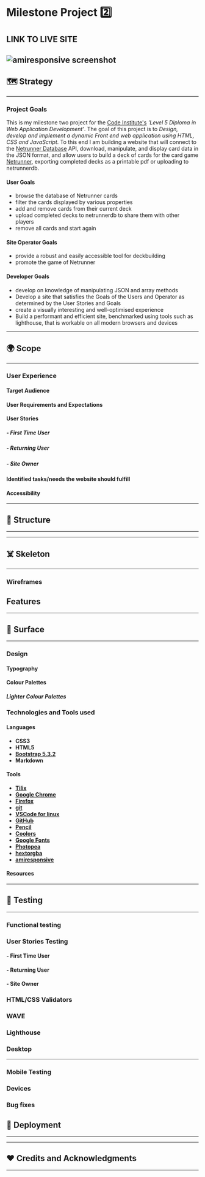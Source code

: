 # Milestone Project :two:

## LINK TO LIVE SITE

![amiresponsive screenshot](/docs/images/amiresponsive.png)
---

## :world_map: Strategy

---

### Project Goals

This is my milestone two project for the [Code Institute's](http://www.codeinstitute.net/) *'Level 5 Diploma in Web Application Development'*. The goal of this project is to *Design, develop and implement a dynamic Front end web application using HTML, CSS and JavaScript*. To this end I am building a website that will connect to the [Netrunner Database](http://www.netrunnerdb.com) API, download, manipulate, and display card data in the JSON format, and allow users to build a deck of cards for the card game [Netrunner](http://www.nullsignalgames.com/about/netrunner/), exporting completed decks as a printable pdf or uploading to netrunnerdb.

#### User Goals

- browse the database of Netrunner cards
- filter the cards displayed by various properties
- add and remove cards from their current deck
- upload completed decks to netrunnerdb to share them with other players
- remove all cards and start again

#### Site Operator Goals

- provide a robust and easily accessible tool for deckbuilding
- promote the game of Netrunner

#### Developer Goals

- develop on knowledge of manipulating JSON and array methods
- Develop a site that satisfies the Goals of the Users and Operator as determined by the User Stories and Goals
- create a visually interesting and well-optimised experience
- Build a performant and efficient site, benchmarked using tools such as lighthouse, that is workable on all modern browsers and devices

---

## :earth_africa: Scope

---

### User Experience

#### Target Audience

#### User Requirements and Expectations

#### User Stories

##### - First Time User

##### - Returning User

##### - Site Owner

#### Identified tasks/needs the website should fulfill

#### Accessibility

---

## :bricks: Structure

---

---

## :skull_and_crossbones: Skeleton

---

### Wireframes



## Features


---

## :art: Surface

---

### Design

#### Typography

#### Colour Palettes

##### Lighter Colour Palettes

### Technologies and Tools used

#### Languages

- **CSS3**
- **HTML5**
- **[Bootstrap 5.3.2](https://getbootstrap.com/)**
- **Markdown**

#### Tools

- **[Tilix](https://gnunn1.github.io/tilix-web/)**
- **[Google Chrome](https://www.chrome.com/)**
- **[Firefox](https://www.firefox.com)**
- **[git](https://git-scm.com/)**
- **[VSCode for linux](https://code.visualstudio.com/)**
- **[GitHub](https://www.github.com)**
- **[Pencil](https://pencil.evolus.vn/)**
- **[Coolors](https://coolors.co/)**
- **[Google Fonts](https://fonts.google.com/)**
- **[Photopea](https://www.photopea.com/)**
- **[hextorgba](https://rgbacolorpicker.com/hex-to-rgba)**
- **[amiresponsive](https://ui.dev/amiresponsive)**

#### Resources

---

## :microscope: Testing

---

### Functional testing

### User Stories Testing

#### - First Time User


#### - Returning User

#### - Site Owner

### HTML/CSS Validators

### WAVE

### Lighthouse

### Desktop

---

### Mobile Testing

### Devices

### Bug fixes

## :loudspeaker: Deployment

---

---

## :heart: Credits and Acknowledgments

---
